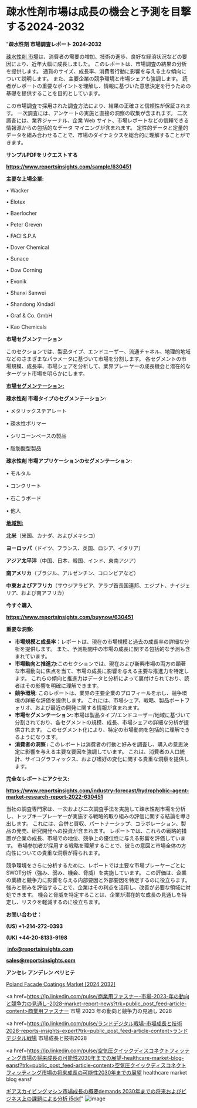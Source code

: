 # 疎水性剤市場は成長の機会と予測を目撃する2024-2032

"<strong>疎水性剤 市場調査レポート 2024-2032</strong>

<a href=https://www.reportsinsights.com/sample/630451>疎水性剤 市場</a>は、消費者の需要の増加、技術の進歩、良好な経済状況などの要因により、近年大幅に成長しました。 このレポートは、市場調査の結果の分析を提供します。 通貨のサイズ、成長率、消費者行動に影響を与える主な傾向について説明します。 また、主要企業の競争環境と市場シェアも強調します。 読者がレポートの重要なポイントを理解し、情報に基づいた意思決定を行うための基礎を提供することを目的としています。

この市場調査で採用された調査方法により、結果の正確さと信頼性が保証されます。 一次調査には、アンケートの実施と直接の洞察の収集が含まれます。 二次調査には、業界ジャーナル、企業 Web サイト、市場レポートなどの信頼できる情報源からの包括的なデータ マイニングが含まれます。 定性的データと定量的データを組み合わせることで、市場のダイナミクスを総合的に理解することができます。

<strong><b>サンプルPDFをリクエストする</b></strong>

<a href=https://www.reportsinsights.com/sample/630451><strong><u>https://www.reportsinsights.com/sample/630451</u></strong></a>

<strong>主要な上場企業:</strong>

• Wacker

• Elotex

• Baerlocher

• Peter Greven

• FACI S.P.A

• Dover Chemical

• Sunace

• Dow Corning

• Evonik

• Shanxi Sanwei

• Shandong Xindadi

• Graf & Co. GmbH

• Kao Chemicals

<strong>市場セグメンテーション</strong>

このセクションでは、製品タイプ、エンドユーザー、流通チャネル、地理的地域などのさまざまなパラメータに基づいて市場を分割します。 各セグメントの市場規模、成長率、市場シェアを分析して、業界プレーヤーの成長機会と潜在的なターゲット市場を明らかにします。

<strong><u>市場セグメンテーション</u></strong><strong><u>:</u></strong>

<strong>疎水性剤 市場タイプのセグメンテーション:</strong>

• メタリックステアレート

• 疎水性ポリマー

• シリコーンベースの製品

• 脂肪酸型製品

<strong>疎水性剤 市場アプリケーションのセグメンテーション:</strong>

• モルタル

• コンクリート

• 石こうボード

• 他人

<strong><u>地域別</u></strong><strong><u>:</u></strong>

<strong>北米</strong>（米国、カナダ、およびメキシコ）

<strong>ヨーロッパ</strong>（ドイツ、フランス、英国、ロシア、イタリア）

<strong>アジア太平洋</strong>（中国、日本、韓国、インド、東南アジア）

<strong>南アメリカ</strong>（ブラジル、アルゼンチン、コロンビアなど）

<strong>中東およびアフリカ</strong>（サウジアラビア、アラブ首長国連邦、エジプト、ナイジェリア、および南アフリカ）

<strong>今すぐ購入</strong>

<a href=https://www.reportsinsights.com/buynow/630451><strong><u>https://www.reportsinsights.com/buynow/630451</u></strong></a>

<strong>重要な洞察:</strong>
<ul>
  <li><strong>市場規模と成長率：</strong>レポートは、現在の市場規模と過去の成長率の詳細な分析を提供します。 また、予測期間中の市場の成長に関する包括的な予測も含まれています。</li>
  <li><strong>市場動向と推進力:</strong>このセクションでは、現在および新興市場の両方の顕著な市場動向に焦点を当て、市場の成長に影響を与える主要な推進力を特定します。 これらの傾向と推進力はデータと分析によって裏付けられており、読者はその影響を明確に理解できます。</li>
  <li><strong>競争環境</strong>: このレポートは、業界の主要企業のプロフィールを示し、競争環境の詳細な評価を提供します。 これには、市場シェア、戦略、製品ポートフォリオ、および最近の開発に関する情報が含まれます。</li>
  <li><strong>市場セグメンテーション: </strong>市場は製品タイプ/エンドユーザー/地域に基づいて分割されており、各セグメントの規模、成長、市場シェアの詳細な分析が提供されます。 このセグメント化により、特定の市場動向を包括的に理解できるようになります。</li>
  <li><strong>消費者の洞察 : </strong>このレポートは消費者の行動と好みを調査し、購入の意思決定に影響を与える主要な要因を強調しています。 これは、消費者の人口統計、サイコグラフィックス、および嗜好の変化に関する貴重な洞察を提供します。</li>
</ul>
<strong>完全なレポートにアクセス:</strong>

<a href=https://www.reportsinsights.com/industry-forecast/hydrophobic-agent-market-research-report-2022-630451><strong><u><b>https://www.reportsinsights.com/industry-forecast/hydrophobic-agent-market-research-report-2022-630451</b></u></strong></a>

当社の調査専門家は、一次および二次調査手法を実施して疎水性剤市場を分析し、トップキープレーヤーが実施する戦略的取り組みの評価に関する結論を導き出します。 これには、合併と買収、パートナーシップ、コラボレーション、製品の発売、研究開発への投資が含まれます。 レポートでは、これらの戦略的措置が企業の成長、市場での地位、競争上の優位性に与える影響を評価しています。 市場参加者が採用する戦略を理解することで、彼らの意図と市場全体の方向性についての貴重な洞察が得られます。

競争環境をさらに分析するために、レポートでは主要な市場プレーヤーごとにSWOT分析（強み、弱み、機会、脅威）を実施しています。 この評価は、企業の業績と競争力に影響を与える内部要因と外部要因を特定するのに役立ちます。 強みと弱みを評価することで、企業はその利点を活用し、改善が必要な領域に対処できます。 機会と脅威を特定することは、企業が潜在的な成長の見通しを特定し、リスクを軽減するのに役立ちます。

<strong>お問い合わせ：</strong>

<strong>(US) +1-214-272-0393</strong>

<strong>(UK) +44-20-8133-9198</strong>

<strong> </strong><a href=info@reportsinsights.com><strong><u>info@reportsinsights.com</u></strong></a>

<a href=sales@reportsinsights.com><strong><u>sales@reportsinsights.com</u></strong></a>

<strong>アンセレ アンデレン ベリヒテ</strong>

<a href=https://www.linkedin.com/pulse/poland-facade-coatings-market-2024-top-players-fhvpe/>Poland Facade Coatings Market [2024 2032]</a>

<a href=https://jp.linkedin.com/pulse/商業用ファスナー-市場-2023-年の動向と競争力の見通し-2028-market-report-news?trk=public_post_feed-article-content>商業用ファスナー 市場 2023 年の動向と競争力の見通し 2028</a>

<a href=https://jp.linkedin.com/pulse/ランドデジタル戦場-市場成長と技術2028-reports-insights-expert?trk=public_post_feed-article-content>ランドデジタル戦場 市場成長と技術2028</a>

<a href=https://jp.linkedin.com/pulse/空気圧クイックディスコネクトフィッティング市場の将来成長の可能性2030年までの展望-healthcare-market-blog-eansf?trk=public_post_feed-article-content>空気圧クイックディスコネクトフィッティング市場の将来成長の可能性2030年までの展望 healthcare market blog eansf</a>

<a href=https://www.linkedin.com/pulse/ギアスカイビングマシン市場成長の概要demands-2030年までの将来およびビジネス上の課題による分析-i5ckf/>ギアスカイビングマシン市場成長の概要demands 2030年までの将来およびビジネス上の課題による分析 i5ckf</a>"
![image](https://github.com/gayatrid12/RIMarketinsights/assets/158473851/3c822897-fd05-4295-96fd-244877939861)
